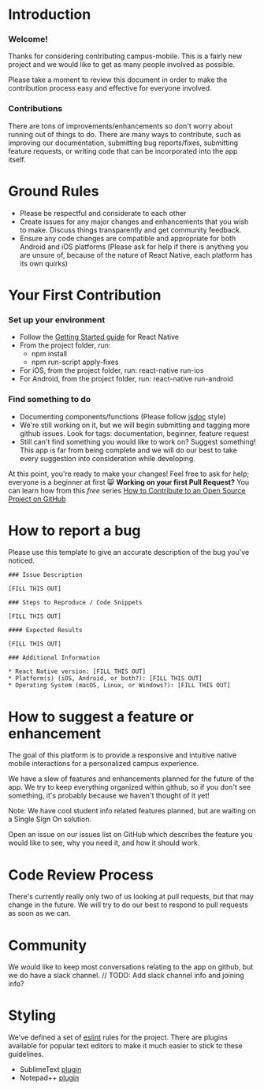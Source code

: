 # Introduction

### Welcome!

Thanks for considering contributing campus-mobile. This is a fairly new project and we would like to get as many people involved as possible. 

Please take a moment to review this document in order to make the contribution process easy and effective for everyone involved.

### Contributions
There are tons of improvements/enhancements so don't worry about running out of things to do. There are many ways to contribute, such as improving our documentation, submitting bug reports/fixes, submitting feature requests, or writing code that can be incorporated into the app itself.

# Ground Rules
* Please be respectful and considerate to each other
* Create issues for any major changes and enhancements that you wish to make. Discuss things transparently and get community feedback.
* Ensure any code changes are compatible and appropriate for both Android and iOS platforms (Please ask for help if there is anything you are unsure of, because of the nature of React Native, each platform has its own quirks)

# Your First Contribution
### Set up your environment
- Follow the [Getting Started guide](https://facebook.github.io/react-native/docs/getting-started.html) for React Native 
- From the project folder, run:
	- npm install
	- npm run-script apply-fixes
- For iOS, from the project folder, run: react-native run-ios
- For Android, from the project folder, run: react-native run-android

### Find something to do
- Documenting components/functions (Please follow [jsdoc](http://usejsdoc.org/) style)
- We're still working on it, but we will begin submitting and tagging more github issues. Look for tags: documentation, beginner, feature request
- Still can't find something you would like to work on? Suggest something! This app is far from being complete and we will do our best to take every suggestion into consideration while developing.

At this point, you're ready to make your changes! Feel free to ask for help; everyone is a beginner at first :smile_cat:
**Working on your first Pull Request?** You can learn how from this *free* series [How to Contribute to an Open Source Project on GitHub](https://egghead.io/series/how-to-contribute-to-an-open-source-project-on-github)

# How to report a bug
Please use this template to give an accurate description of the bug you've noticed.
```
### Issue Description

[FILL THIS OUT]

### Steps to Reproduce / Code Snippets

[FILL THIS OUT]

#### Expected Results

[FILL THIS OUT]

### Additional Information

* React Native version: [FILL THIS OUT]
* Platform(s) (iOS, Android, or both?): [FILL THIS OUT]
* Operating System (macOS, Linux, or Windows?): [FILL THIS OUT]
```

# How to suggest a feature or enhancement
The goal of this platform is to provide a responsive and intuitive native mobile interactions for a personalized campus experience.

We have a slew of features and enhancements planned for the future of the app. We try to keep everything organized within github, so if you don't see something, it's probably because we haven't thought of it yet! 

Note: We have cool student info related features planned, but are waiting on a Single Sign On solution.

Open an issue on our issues list on GitHub which describes the feature you would like to see, why you need it, and how it should work.

# Code Review Process
There's currently really only two of us looking at pull requests, but that may change in the future. We will try to do our best to respond to pull requests as soon as we can. 

# Community
We would like to keep most conversations relating to the app on github, but we do have a slack channel. // TODO: Add slack channel info and joining info?

# Styling
We've defined a set of [eslint](http://eslint.org/) rules for the project. There are plugins available for popular text editors to make it much easier to stick to these guidelines. 
- SublimeText [plugin](http://sublimelinter.readthedocs.io/en/latest/)
- Notepad++ [plugin](https://sourceforge.net/projects/notepad-linter/)
